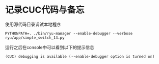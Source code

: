 记录CUC代码与备忘
===============

使用源代码目录调试本地程序
```
PYTHONPATH=. ./bin/ryu-manager --enable-debugger --verbose ryu/app/simple_switch_13.py
```

运行之后在console中可以看到以下的提示信息

```
(CUC) debugging is available (--enable-debugger option is turned on)
```